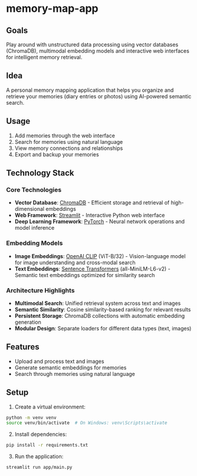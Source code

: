 # memory-map-app

## Goals
Play around with unstructured data processing using vector databases (ChromaDB), multimodal embedding models and interactive web interfaces for intelligent memory retrieval.

## Idea

A personal memory mapping application that helps you organize and retrieve your memories (diary entries or photos) using AI-powered semantic search.

## Usage

1. Add memories through the web interface
2. Search for memories using natural language
3. View memory connections and relationships
4. Export and backup your memories

## Technology Stack

### Core Technologies
- **Vector Database**: [ChromaDB](https://www.trychroma.com/) - Efficient storage and retrieval of high-dimensional embeddings
- **Web Framework**: [Streamlit](https://streamlit.io/) - Interactive Python web interface
- **Deep Learning Framework**: [PyTorch](https://pytorch.org/) - Neural network operations and model inference

### Embedding Models
- **Image Embeddings**: [OpenAI CLIP](https://github.com/openai/CLIP) (ViT-B/32) - Vision-language model for image understanding and cross-modal search
- **Text Embeddings**: [Sentence Transformers](https://www.sbert.net/) (all-MiniLM-L6-v2) - Semantic text embeddings optimized for similarity search

### Architecture Highlights
- **Multimodal Search**: Unified retrieval system across text and images
- **Semantic Similarity**: Cosine similarity-based ranking for relevant results
- **Persistent Storage**: ChromaDB collections with automatic embedding generation
- **Modular Design**: Separate loaders for different data types (text, images)

## Features

- Upload and process text and images
- Generate semantic embeddings for memories
- Search through memories using natural language

## Setup

1. Create a virtual environment:
```bash
python -m venv venv
source venv/bin/activate  # On Windows: venv\Scripts\activate
```

2. Install dependencies:
```bash
pip install -r requirements.txt
```

3. Run the application:
```bash
streamlit run app/main.py
```

